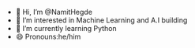 - 👋 Hi, I’m @NamitHegde
- 👀 I’m interested in Machine Learning and A.I building
- 🌱 I’m currently learning Python
- 😄 Pronouns:he/him

<!---
NamitHegde/NamitHegde is a ✨ special ✨ repository because its `README.md` (this file) appears on your GitHub profile.
You can click the Preview link to take a look at your changes.
--->
